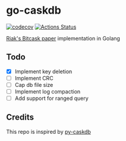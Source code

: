 # go-caskdb

[![codecov](https://codecov.io/gh/luqmansen/go-caskdb/branch/master/graph/badge.svg)](https://codecov.io/gh/luqmansen/go-caskdb)
[![Actions Status](https://github.com/luqmansen/go-caskdb/actions/workflows/test.yml/badge.svg)](https://github.com/luqmansen/go-caskdb/actions/workflows/test.yml)

[Riak's Bitcask paper](https://riak.com/assets/bitcask-intro.pdf) implementation in Golang

## Todo

- [x] Implement key deletion
- [ ] Implement CRC
- [ ] Cap db file size
- [ ] Implement log compaction
- [ ] Add support for ranged query

## Credits

This repo is inspired by [py-caskdb](https://github.com/avinassh/py-caskdb/)